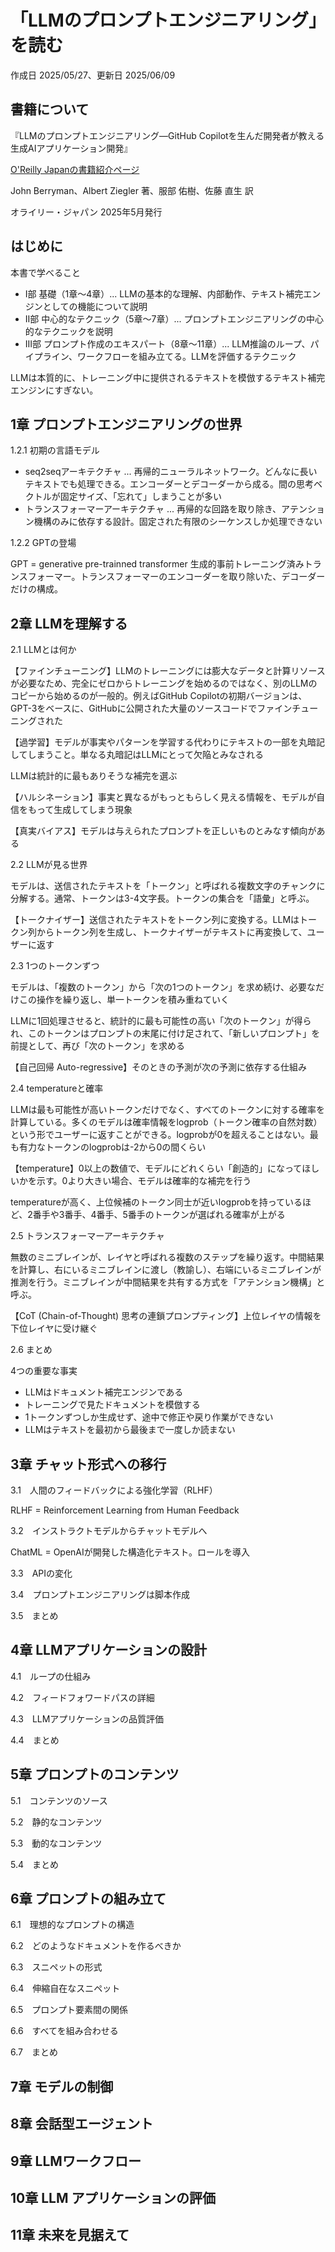 # 「LLMのプロンプトエンジニアリング」を読む

作成日 2025/05/27、更新日 2025/06/09

## 書籍について

『LLMのプロンプトエンジニアリング―GitHub Copilotを生んだ開発者が教える生成AIアプリケーション開発』

[O'Reilly Japanの書籍紹介ページ](https://www.oreilly.co.jp/books/9784814401130/)

John Berryman、Albert Ziegler 著、服部 佑樹、佐藤 直生 訳

オライリー・ジャパン 2025年5月発行

## はじめに

本書で学べること

- I部 基礎（1章～4章）... LLMの基本的な理解、内部動作、テキスト補完エンジンとしての機能について説明
- II部 中心的なテクニック（5章～7章）... プロンプトエンジニアリングの中心的なテクニックを説明
- III部 プロンプト作成のエキスパート（8章～11章）... LLM推論のループ、パイプライン、ワークフローを組み立てる。LLMを評価するテクニック

LLMは本質的に、トレーニング中に提供されるテキストを模倣するテキスト補完エンジンにすぎない。

## 1章 プロンプトエンジニアリングの世界

1.2.1 初期の言語モデル

- seq2seqアーキテクチャ ... 再帰的ニューラルネットワーク。どんなに長いテキストでも処理できる。エンコーダーとデコーダーから成る。間の思考ベクトルが固定サイズ、「忘れて」しまうことが多い
- トランスフォーマーアーキテクチャ ... 再帰的な回路を取り除き、アテンション機構のみに依存する設計。固定された有限のシーケンスしか処理できない

1.2.2 GPTの登場

GPT = generative pre-trainned transformer 生成的事前トレーニング済みトランスフォーマー。トランスフォーマーのエンコーダーを取り除いた、デコーダーだけの構成。

## 2章 LLMを理解する

2.1 LLMとは何か

【ファインチューニング】LLMのトレーニングには膨大なデータと計算リソースが必要なため、完全にゼロからトレーニングを始めるのではなく、別のLLMのコピーから始めるのが一般的。例えばGitHub Copilotの初期バージョンは、GPT-3をベースに、GitHubに公開された大量のソースコードでファインチューニングされた

【過学習】モデルが事実やパターンを学習する代わりにテキストの一部を丸暗記してしまうこと。単なる丸暗記はLLMにとって欠陥とみなされる

LLMは統計的に最もありそうな補完を選ぶ

【ハルシネーション】事実と異なるがもっともらしく見える情報を、モデルが自信をもって生成してしまう現象

【真実バイアス】モデルは与えられたプロンプトを正しいものとみなす傾向がある

2.2 LLMが見る世界

モデルは、送信されたテキストを「トークン」と呼ばれる複数文字のチャンクに分解する。通常、トークンは3-4文字長。トークンの集合を「語彙」と呼ぶ。

【トークナイザー】送信されたテキストをトークン列に変換する。LLMはトークン列からトークン列を生成し、トークナイザーがテキストに再変換して、ユーザーに返す

2.3 1つのトークンずつ

モデルは、「複数のトークン」から「次の1つのトークン」を求め続け、必要なだけこの操作を繰り返し、単一トークンを積み重ねていく

LLMに1回処理させると、統計的に最も可能性の高い「次のトークン」が得られ、このトークンはプロンプトの末尾に付け足されて、「新しいプロンプト」を前提として、再び「次のトークン」を求める

【自己回帰 Auto-regressive】そのときの予測が次の予測に依存する仕組み

2.4 temperatureと確率

LLMは最も可能性が高いトークンだけでなく、すべてのトークンに対する確率を計算している。多くのモデルは確率情報をlogprob（トークン確率の自然対数）という形でユーザーに返すことができる。logprobが0を超えることはない。最も有力なトークンのlogprobは-2から0の間くらい

【temperature】0以上の数値で、モデルにどれくらい「創造的」になってほしいかを示す。0より大きい場合、モデルは確率的な補完を行う

temperatureが高く、上位候補のトークン同士が近いlogprobを持っているほど、2番手や3番手、4番手、5番手のトークンが選ばれる確率が上がる

2.5 トランスフォーマーアーキテクチャ

無数のミニブレインが、レイヤと呼ばれる複数のステップを繰り返す。中間結果を計算し、右にいるミニブレインに渡し（教諭し）、右端にいるミニブレインが推測を行う。ミニブレインが中間結果を共有する方式を「アテンション機構」と呼ぶ。

【CoT (Chain-of-Thought) 思考の連鎖プロンプティング】上位レイヤの情報を下位レイヤに受け継ぐ

2.6 まとめ

4つの重要な事実

- LLMはドキュメント補完エンジンである
- トレーニングで見たドキュメントを模倣する
- 1トークンずつしか生成せず、途中で修正や戻り作業ができない
- LLMはテキストを最初から最後まで一度しか読まない

## 3章 チャット形式への移行

3.1　人間のフィードバックによる強化学習（RLHF）

RLHF = Reinforcement Learning from Human Feedback

3.2　インストラクトモデルからチャットモデルへ

ChatML = OpenAIが開発した構造化テキスト。ロールを導入

3.3　APIの変化

3.4　プロンプトエンジニアリングは脚本作成

3.5　まとめ

## 4章 LLMアプリケーションの設計


4.1　ループの仕組み

4.2　フィードフォワードパスの詳細

4.3　LLMアプリケーションの品質評価

4.4　まとめ

## 5章 プロンプトのコンテンツ

5.1　コンテンツのソース

5.2　静的なコンテンツ

5.3　動的なコンテンツ

5.4　まとめ

## 6章 プロンプトの組み立て

6.1　理想的なプロンプトの構造

6.2　どのようなドキュメントを作るべきか

6.3　スニペットの形式

6.4　伸縮自在なスニペット

6.5　プロンプト要素間の関係

6.6　すべてを組み合わせる

6.7　まとめ

## 7章 モデルの制御

## 8章 会話型エージェント

## 9章 LLMワークフロー

## 10章 LLM アプリケーションの評価

## 11章 未来を見据えて
